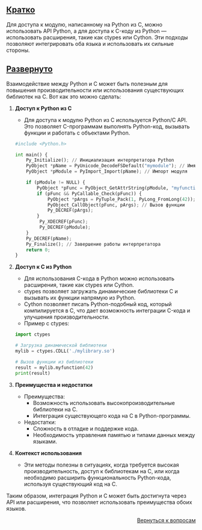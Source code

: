 ## <u>Кратко</u>

Для доступа к модулю, написанному на Python из C, можно использовать API Python, а для доступа к C-коду из
Python — использовать расширения, такие как ctypes или Cython. Эти подходы позволяют интегрировать оба языка и
использовать их сильные стороны.

## <u>Развернуто</u>

Взаимодействие между Python и C может быть полезным для повышения производительности или использования существующих
библиотек на C. Вот как это можно сделать:

1. **Доступ к Python из C**
    - Для доступа к модулю Python из C используется Python/C API. Это позволяет C-программам выполнять Python-код,
      вызывать функции и работать с объектами Python.
    ```python
    #include <Python.h>

    int main() {
        Py_Initialize(); // Инициализация интерпретатора Python
        PyObject *pName = PyUnicode_DecodeFSDefault("mymodule"); // Имя модуля
        PyObject *pModule = PyImport_Import(pName); // Импорт модуля

        if (pModule != NULL) {
            PyObject *pFunc = PyObject_GetAttrString(pModule, "myfunction"); // Получение функции
            if (pFunc && PyCallable_Check(pFunc)) {
                PyObject *pArgs = PyTuple_Pack(1, PyLong_FromLong(42)); // Аргументы функции
                PyObject_CallObject(pFunc, pArgs); // Вызов функции
                Py_DECREF(pArgs);
            }
             Py_XDECREF(pFunc);
             Py_DECREF(pModule);
        }
        Py_DECREF(pName);
        Py_Finalize(); // Завершение работы интерпретатора
        return 0;
    }
    ```

2. **Доступ к C из Python**
    - Для использования C-кода в Python можно использовать расширения, такие как ctypes или Cython.
    - ctypes позволяет загружать динамические библиотеки C и вызывать их функции напрямую из Python.
    - Cython позволяет писать Python-подобный код, который компилируется в C, что дает возможность интеграции C-кода и
      улучшения производительности.
    - Пример с ctypes:
    ```Python
    import ctypes

    # Загрузка динамической библиотеки
    mylib = ctypes.CDLL('./mylibrary.so')

    # Вызов функции из библиотеки
    result = mylib.myfunction(42)
    print(result)
    ```

3. **Преимущества и недостатки**
    - Преимущества:
        - Возможность использовать высокопроизводительные библиотеки на C.
        - Интеграция существующего кода на C в Python-программы.
    - Недостатки:
        - Сложность в отладке и поддержке кода.
        - Необходимость управления памятью и типами данных между языками.

4. **Контекст использования**
    - Эти методы полезны в ситуациях, когда требуется высокая производительность, доступ к библиотекам на C,
      или когда необходимо расширить функциональность Python-кода, используя существующий код на C.

Таким образом, интеграция Python и C может быть достигнута через API или расширения, что позволяет использовать
преимущества обоих языков.

<div align="right">

[Вернуться к вопросам](../Вопросы.md)

</div>
